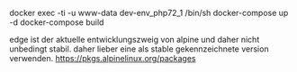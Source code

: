docker exec -ti -u www-data dev-env_php72_1 /bin/sh
docker-compose up -d
docker-compose build

edge ist der aktuelle entwicklungszweig von alpine und daher nicht unbedingt stabil. daher lieber eine als stable gekennzeichnete version verwenden.
https://pkgs.alpinelinux.org/packages